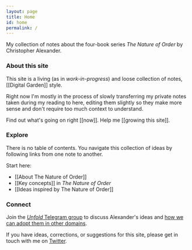 ```yaml
---
layout: page
title: Home
id: home
permalink: /
---
```


My collection of notes about the four-book series _The Nature of Order_ by Christopher Alexander.

### About this site
This site is a living (as in *work-in-progress*) and loose collection of notes, [[Digital Garden]] style.

Right now I'm mostly in the process of slowly transferring my private notes taken during my reading to here, editing them slightly so they make more sense and don't require too much context to understand.

Find out what's going on right [[now]]. Help me [[growing this site]].

### Explore
There is no table of contents. You navigate this collection of ideas by following links from one note to another.

Start here: 

- [[About The Nature of Order]]
- [[Key concepts]] in _The Nature of Order_
- [[Ideas inspired by The Nature of Order]]

### Connect
Join the [_Unfold_ Telegram group](https://t.me/joinchat/RaDQv_BGCm7OcPaP) to discuss Alexander's ideas and [how we can adopt them in other domains](https://stefan-lesser.com/2020/10/27/how-to-adopt-christopher-alexanders-ideas-in-the-software-industry/).

If you have ideas, corrections, or suggestions for this site, please get in touch with me on [Twitter](https://twitter.com/stefanlesser/).
